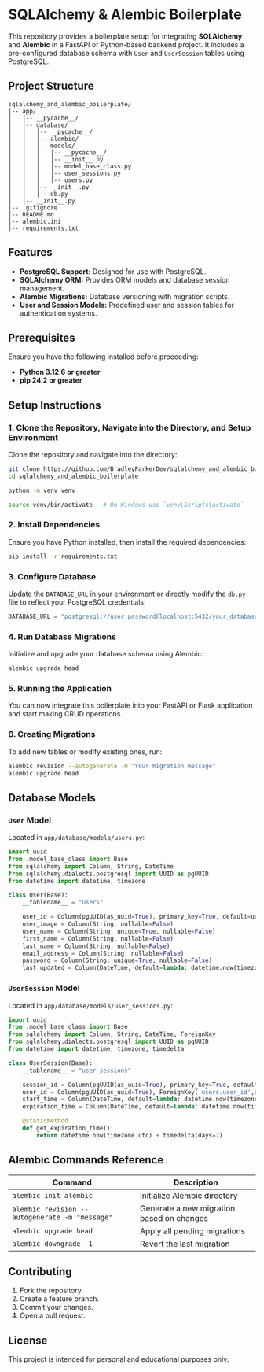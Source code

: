 SQLAlchemy & Alembic Boilerplate
=================================

This repository provides a boilerplate setup for integrating **SQLAlchemy** and **Alembic** in a FastAPI or Python-based backend project. It includes a pre-configured database schema with `User` and `UserSession` tables using PostgreSQL.

## Project Structure

```
sqlalchemy_and_alembic_boilerplate/
│-- app/
│   │-- __pycache__/
│   │-- database/
│   │   │-- __pycache__/
│   │   │-- alembic/
│   │   │-- models/
│   │   │   │-- __pycache__/
│   │   │   │-- __init__.py
│   │   │   │-- model_base_class.py
│   │   │   │-- user_sessions.py
│   │   │   │-- users.py
│   │   │-- __init__.py
│   │   │-- db.py
│   │-- __init__.py
│-- .gitignore
│-- README.md
│-- alembic.ini
│-- requirements.txt
```

## Features

- **PostgreSQL Support:** Designed for use with PostgreSQL.
- **SQLAlchemy ORM:** Provides ORM models and database session management.
- **Alembic Migrations:** Database versioning with migration scripts.
- **User and Session Models:** Predefined user and session tables for authentication systems.

## Prerequisites

Ensure you have the following installed before proceeding:

- **Python 3.12.6 or greater**
- **pip 24.2 or greater**

## Setup Instructions

### 1. Clone the Repository, Navigate into the Directory, and Setup Environment

Clone the repository and navigate into the directory:

```bash
git clone https://github.com/BradleyParkerDev/sqlalchemy_and_alembic_boilerplate.git
cd sqlalchemy_and_alembic_boilerplate
```

```bash
python -m venv venv
```

```bash
source venv/bin/activate   # On Windows use `venv\Scripts\activate`
```

### 2. Install Dependencies

Ensure you have Python installed, then install the required dependencies:

```bash
pip install -r requirements.txt
```

### 3. Configure Database

Update the `DATABASE_URL` in your environment or directly modify the `db.py` file to reflect your PostgreSQL credentials:

```python
DATABASE_URL = "postgresql://user:password@localhost:5432/your_database"
```

### 4. Run Database Migrations

Initialize and upgrade your database schema using Alembic:

```bash
alembic upgrade head
```

### 5. Running the Application

You can now integrate this boilerplate into your FastAPI or Flask application and start making CRUD operations.

### 6. Creating Migrations

To add new tables or modify existing ones, run:

```bash
alembic revision --autogenerate -m "Your migration message"
alembic upgrade head
```

## Database Models

### `User` Model
Located in `app/database/models/users.py`:

```python
import uuid
from .model_base_class import Base
from sqlalchemy import Column, String, DateTime
from sqlalchemy.dialects.postgresql import UUID as pgUUID
from datetime import datetime, timezone 

class User(Base):
    __tablename__ = "users"

    user_id = Column(pgUUID(as_uuid=True), primary_key=True, default=uuid.uuid4)
    user_image = Column(String, nullable=False)
    user_name = Column(String, unique=True, nullable=False)
    first_name = Column(String, nullable=False)
    last_name = Column(String, nullable=False)
    email_address = Column(String, nullable=False)
    password = Column(String, unique=True, nullable=False)
    last_updated = Column(DateTime, default=lambda: datetime.now(timezone.utc), nullable=False)
```

### `UserSession` Model
Located in `app/database/models/user_sessions.py`:

```python
import uuid
from .model_base_class import Base
from sqlalchemy import Column, String, DateTime, ForeignKey
from sqlalchemy.dialects.postgresql import UUID as pgUUID
from datetime import datetime, timezone, timedelta 

class UserSession(Base):
    __tablename__ = "user_sessions"

    session_id = Column(pgUUID(as_uuid=True), primary_key=True, default=uuid.uuid4)
    user_id = Column(pgUUID(as_uuid=True), ForeignKey('users.user_id',ondelete="CASCADE"), nullable=True)
    start_time = Column(DateTime, default=lambda: datetime.now(timezone.utc))
    expiration_time = Column(DateTime, default=lambda: datetime.now(timezone.utc) + timedelta(days=7))

    @staticmethod
    def get_expiration_time():
        return datetime.now(timezone.utc) + timedelta(days=7)
```

## Alembic Commands Reference

| Command                      | Description                                |
|------------------------------|--------------------------------------------|
| `alembic init alembic`        | Initialize Alembic directory               |
| `alembic revision --autogenerate -m "message"` | Generate a new migration based on changes |
| `alembic upgrade head`        | Apply all pending migrations               |
| `alembic downgrade -1`        | Revert the last migration                  |

## Contributing

1. Fork the repository.
2. Create a feature branch.
3. Commit your changes.
4. Open a pull request.

## License

This project is intended for personal and educational purposes only.

